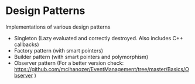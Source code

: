 # Design Patterns
Implementations of various design patterns

* Singleton (Lazy evaluated and correctly destroyed. Also includes C++ callbacks)
* Factory pattern (with smart pointers)
* Builder pattern (with smart pointers and polymorphism)
* Observer pattern (For a better version check: https://github.com/mcihanozer/EventManagement/tree/master/Basics/Observer )
